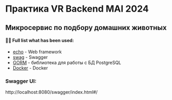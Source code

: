 # Практика VR Backend MAI 2024
## Микросервис по подбору домашних животных
#### 👨‍💻 Full list what has been used:
* [echo](https://github.com/labstack/echo) - Web framework
* [swag](https://github.com/swaggo/echo-swagger) - Swagger
* [GORM](https://gorm.io/) - библиотека для работы с БД PostgreSQL
* [Docker](https://www.docker.com/) - Docker

### Swagger UI:

http://localhost:8080/swagger/index.html#/
